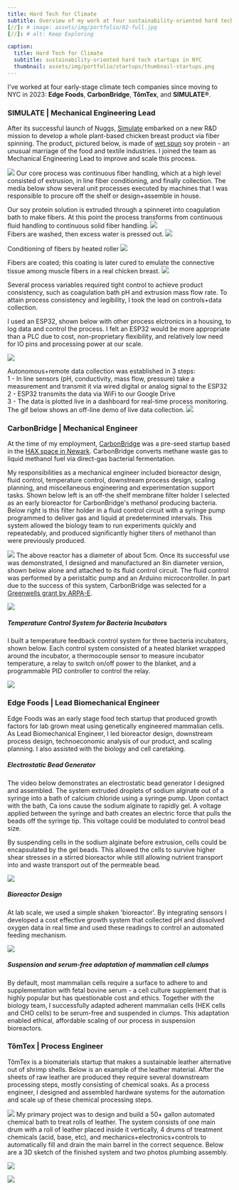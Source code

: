 ```yaml
---
title: Hard Tech for Climate
subtitle: Overview of my work at four sustainability-oriented hard tech startups in NYC
[//]: # image: assets/img/portfolio/02-full.jpg
[//]: # alt: Keep Exploring

caption:
  title: Hard Tech for Climate
  subtitle: sustainability-oriented hard tech startups in NYC
  thumbnail: assets/img/portfolio/startups/thumbnail-startups.png
---
```

I've worked at four early-stage climate tech companies since moving to NYC in 2023: **Edge Foods**, **CarbonBridge**, **TômTex**, and **SIMULATE®**.
### SIMULATE | Mechanical Engineering Lead
After its successful launch of Nuggs, [Simulate](https://simulate.com/) embarked on a new R&D mission to develop a whole plant-based chicken breast product via fiber spinning. The product, pictured below, is made of [wet spun](https://en.wikipedia.org/wiki/Spinning_(polymers)) soy protein - an unusual marriage of the food and textile industries. I joined the team as Mechanical Engineering Lead to improve and scale this process.

![](assets/img/portfolio/startups/chicken.PNG)
Our core process was continuous fiber handling, which at a high level consisted of extrusion, in line fiber conditioning, and finally collection. The media below show several unit processes executed by machines that I was responsible to procure off the shelf or design+assemble in house.

Our soy protein solution is extruded through a spinneret into coagulation bath to make fibers. At this point the process transforms from continuous fluid handling to continuous solid fiber handling. 
![](assets/img/portfolio/startups/fiber-extrusion.gif)  
Fibers are washed, then excess water is pressed out.
![](assets/img/portfolio/startups/press-roller.gif)

Conditioning of fibers by heated roller
![](assets/img/portfolio/startups/heated-godet.gif)

Fibers are coated; this coating is later cured to emulate the connective tissue among muscle fibers in a real chicken breast.
![](assets/img/portfolio/startups/emulsion-application.gif)

Several process variables required tight control to achieve product consistency, such as coagulation bath pH and extrusion mass flow rate. To attain process consistency and legibility, I took the lead on controls+data collection.

I used an ESP32, shown below with other process elctronics in a housing, to log data and control the process. I felt an ESP32 would be more appropriate than a PLC due to cost, non-proprietary flexibility, and relatively low need for IO pins and processing power at our scale.

![](assets/img/portfolio/startups/junction-box.jpg)

Autonomous+remote data collection was established in 3 steps:  
1 - In line sensors (pH, conductivity, mass flow, pressure) take a measurement and transmit it via wired digital or analog signal to the ESP32  
2 - ESP32 transmits the data via WiFi to our Google Drive  
3 - The data is plotted live in a dashboard for real-time process monitoring.  
The gif below shows an off-line demo of live data collection.
![](assets/img/portfolio/startups/dashboard-demo.gif)
### CarbonBridge | Mechanical Engineer
At the time of my employment, [CarbonBridge](https://carbonbridge.io/) was a pre-seed startup based in the [HAX space in Newark](https://hax.co/). CarbonBridge converts methane waste gas to liquid methanol fuel via direct-gas bacterial fermentation.

My responsibilities as a mechanical engineer included bioreactor design, fluid control, temperature control, downstream process design, scaling planning, and miscellaneous engineering and experimentation support tasks. Shown below left is an off-the shelf membrane filter holder I selected as an early bioreactor for CarbonBridge's methanol producing bacteria. Below right is this filter holder in a fluid control circuit with a syringe pump programmed to deliver gas and liquid at predetermined intervals. This system allowed the biology team to run experiments quickly and repeatedably, and produced significantly higher titers of methanol than were previously produced.

![](assets/img/portfolio/startups/small-reactor.png)
The above reactor has a diameter of about 5cm. Once its successful use was demonstrated, I designed and manufactured an 8in diameter version, shown below alone and attached to its fluid control circuit. The fluid control was performed by a peristaltic pump and an Arduino microcontroller. In part due to the success of this system, CarbonBridge was selected for a [Greenwells grant by ARPA-E](https://www.linkedin.com/posts/carbonbridge_arpaegreenwells-decarbonize-methanol-activity-7226101649805635585-ts0E?utm_source=share&utm_medium=member_desktop).

![](assets/img/portfolio/startups/big-reactor.png)
##### Temperature Control System for Bacteria Incubators
I built a temperature feedback control system for three bacteria incubators, shown below. Each control system consisted of a heated blanket wrapped around the incubator, a thermocouple sensor to measure incubator temperature, a relay to switch on/off power to the blanket, and a programmable PID controller to control the relay.

![](assets/img/portfolio/startups/temp-control.png)
### Edge Foods | Lead Biomechanical Engineer
Edge Foods was an early stage food tech startup that produced growth factors for lab grown meat using genetically engineered mammalian cells. As Lead Biomechanical Engineer, I led bioreactor design, downstream process design, technoeconomic analysis of our product, and scaling planning. I also assisted with the biology and cell caretaking.

##### Electrostatic Bead Generator
The video below demonstrates an electrostatic bead generator I designed and assembled. The system extruded droplets of sodium alginate out of a syringe into a bath of calcium chloride using a syringe pump. Upon contact with the bath, Ca ions cause the sodium alginate to rapidly gel. A voltage applied between the syringe and bath creates an electric force that pulls the beads off the syringe tip. This voltage could be  modulated to control bead size.

By suspending cells in the sodium alginate before extrusion, cells could be encapsulated by the gel beads. This allowed the cells to survive higher shear stresses in a stirred bioreactor while still allowing nutrient transport into and waste transport out of the permeable bead.

[![](assets/img/portfolio/startups/electrostatic.png)](https://youtu.be/DudUC4S9mcY?si=iVcPpXFxJVsZcAIo)
##### Bioreactor Design
At lab scale, we used a simple shaken 'bioreactor'. By integrating sensors I developed a cost effective growth system that collected pH and dissolved oxygen data in real time and used these readings to control an automated feeding mechanism. 

![](assets/img/portfolio/startups/edge-reactor.png)
##### Suspension and serum-free adaptation of mammalian cell clumps
By default, most mammalian cells require a surface to adhere to and supplementation with fetal bovine serum - a cell culture supplement that is highly popular but has questionable cost and ethics. Together with the biology team, I successfully adapted adherent mammalian cells (HEK cells and CHO cells) to be serum-free and suspended in clumps. This adaptation enabled ethical, affordable scaling of our process in suspension bioreactors.

### TômTex | Process Engineer
TômTex is a biomaterials startup that makes a sustainable leather alternative out of shrimp shells. Below is an example of the leather material. After the sheets of raw leather are produced they require several downstream processing steps, mostly consisting of chemical soaks. As a process engineer, I designed and assembled hardware systems for the automation and scale up of these chemical processing steps.

![](assets/img/portfolio/startups/wallet.png)
My primary project was to design and build a 50+ gallon automated chemical bath to treat rolls of leather. The system consists of one main drum with a roll of leather placed inside it vertically, 4 drums of treatment chemicals (acid, base, etc), and mechanics+electronics+controls to automatically fill and drain the main barrel in the correct sequence. Below are a 3D sketch of the finished system and two photos plumbing assembly.

![](assets/img/portfolio/startups/layout.png)

![](assets/img/portfolio/startups/progress.png)